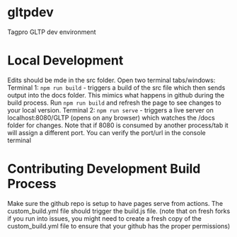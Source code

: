 # gltpdev
Tagpro GLTP dev environment

# Local Development
Edits should be mde in the src folder. 
Open two terminal tabs/windows:
Terminal 1:
`npm run build` - triggers a build of the src file which then sends output into the docs folder. This mimics what happens in github during the build process. 
Run `npm run build` and refresh the page to see changes to your local version. 
Terminal 2:
`npm run serve` - triggers a live server on localhost:8080/GLTP (opens on any browser) which watches the /docs folder for changes. Note that if 8080 is consumed by another process/tab it will assign a different port. You can verify the port/url in the console terminal

# Contributing Development Build Process
Make sure the github repo is setup to have pages serve from actions. The custom_build.yml file should trigger the build.js file. (note that on fresh forks if you run into issues, you might need to create a fresh copy of the custom_build.yml file to ensure that your github has the proper permissions)
